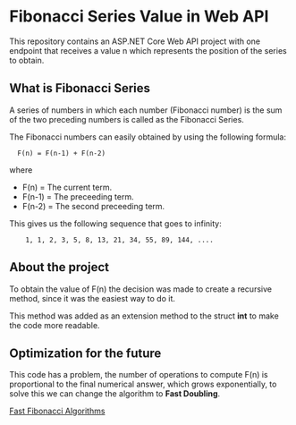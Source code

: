 ﻿# Fibonacci Series Value in Web API

This repository contains an ASP.NET Core Web API project with one endpoint that receives a value n which represents the position of the series to obtain. 

## What is Fibonacci Series

A series of numbers in which each number (Fibonacci number) is the sum of the two preceding numbers is called as the Fibonacci Series.

The Fibonacci numbers can easily obtained by using the following formula:

      F(n) = F(n-1) + F(n-2) 
where  
   - F(n) = The current term.
   - F(n-1) = The preceeding term.
   - F(n-2) = The second preceeding term.

This gives us the following sequence that goes to infinity:

        1, 1, 2, 3, 5, 8, 13, 21, 34, 55, 89, 144, ....

## About the project

To obtain the value of F(n) the decision was made to create a recursive method, since it was the easiest way to do it.

This method was added as an extension method to the struct **int** to make the code more readable.

## Optimization for the future

This code has a problem, the number of operations to compute F(n) is proportional to the final numerical answer, which grows exponentially, to solve this we can change the algorithm to **Fast Doubling**.

[Fast Fibonacci Algorithms](https://www.nayuki.io/page/fast-fibonacci-algorithms)
